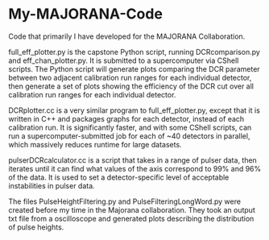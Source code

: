 # My-MAJORANA-Code
Code that primarily I have developed for the MAJORANA Collaboration. 

full_eff_plotter.py is the capstone Python script, running DCRcomparison.py and eff_chan_plotter.py. 
It is submitted to a supercomputer via CShell scripts.
The Python script will generate plots comparing the DCR parameter between two adjacent calibration run ranges for each individual detector, then generate a set of plots showing the efficiency of the DCR cut over all calibration run ranges for each individual detector.

DCRplotter.cc is a very similar program to full_eff_plotter.py, except that it is written in C++ and packages graphs for each detector, instead of each calibration run. It is significantly faster, and with some CShell scripts, can run a supercomputer-submitted job for each of ~40 detectors in parallel, which massively reduces runtime for large datasets.

pulserDCRcalculator.cc is a script that takes in a range of pulser data, then iterates until it can find what values of the axis correspond to 99% and 96% of the data. It is used to set a detector-specific level of acceptable instabilities in pulser data.

The files PulseHeightFiltering.py and PulseFilteringLongWord.py were created before my time in the Majorana collaboration. They took an output txt file from a oscilloscope and generated plots describing the distribution of pulse heights.
